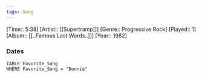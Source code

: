 ```yaml
---
tags: Song  
---
```

[Time:: 5:38]
[Artist:: [[Supertramp]]]
[Genre:: Progressive Rock]
[Played:: 1]
[Album:: [[..Famous Last Words..]]]
[Year:: 1982]
### Dates
````dataview
TABLE Favorite_Song
WHERE Favorite_Song = "Bonnie"
````